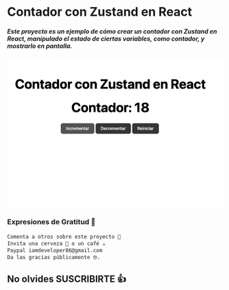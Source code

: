 # Contador con Zustand en React

##### Este proyecto es un ejemplo de cómo crear un contador con Zustand en React, manipulado el estado de ciertas variables, como contador, y mostrarlo en pantalla.

![](https://raw.githubusercontent.com/urian121/imagenes-proyectos-github/master/contador-con-zustand-en-react.png)

### Expresiones de Gratitud 🎁

    Comenta a otros sobre este proyecto 📢
    Invita una cerveza 🍺 o un café ☕
    Paypal iamdeveloper86@gmail.com
    Da las gracias públicamente 🤓.

## No olvides SUSCRIBIRTE 👍
